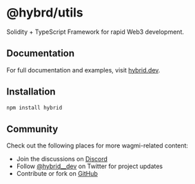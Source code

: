 # @hybrd/utils

Solidity + TypeScript Framework for rapid Web3 development.

## Documentation

For full documentation and examples, visit [hybrid.dev](https://hybrid.dev).

## Installation

```sh
npm install hybrid
```

## Community

Check out the following places for more wagmi-related content:

- Join the discussions on [Discord](https://discord.gg/CfrVhsVhfc)
- Follow [@hybrid\_\_dev](https://twitter.com/hybrid__dev) on Twitter for project updates
- Contribute or fork on [GitHub](https://github.com/hybridhq/hybrid)
